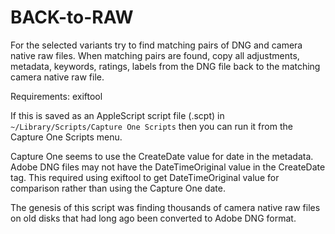 # BACK-to-RAW

For the selected variants try to find matching pairs of DNG and camera native raw files. When matching pairs are found, copy all adjustments, metadata, keywords, ratings, labels from the DNG file back to the matching camera native raw file.

Requirements: exiftool

If this is saved as an AppleScript script file (.scpt) in `~/Library/Scripts/Capture One Scripts` then you can run it from the Capture One Scripts menu.

Capture One seems to use the CreateDate value for date in the metadata. Adobe DNG files may not have the DateTimeOriginal value in the CreateDate tag. This required using exiftool to get DateTimeOriginal value for comparison rather than using the Capture One date.

The genesis of this script was finding thousands of camera native raw files on old disks that had long ago been converted to Adobe DNG format.
